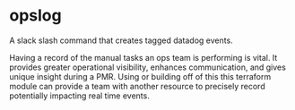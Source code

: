 # opslog

A slack slash command that creates tagged datadog events.

Having a record of the manual tasks an ops team is performing is vital. It provides greater operational visibility, enhances communication, and gives unique insight during a PMR. Using or building off of this this terraform module can provide a team with another resource to precisely record potentially impacting real time events.
